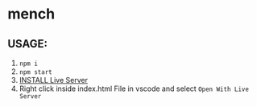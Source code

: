 # mench

## USAGE: 

1. `npm i`
2. `npm start`
3. [INSTALL Live Server](https://marketplace.visualstudio.com/items?itemName=ritwickdey.LiveServer)
4. Right click inside index.html File in vscode and select `Open With Live Server`

